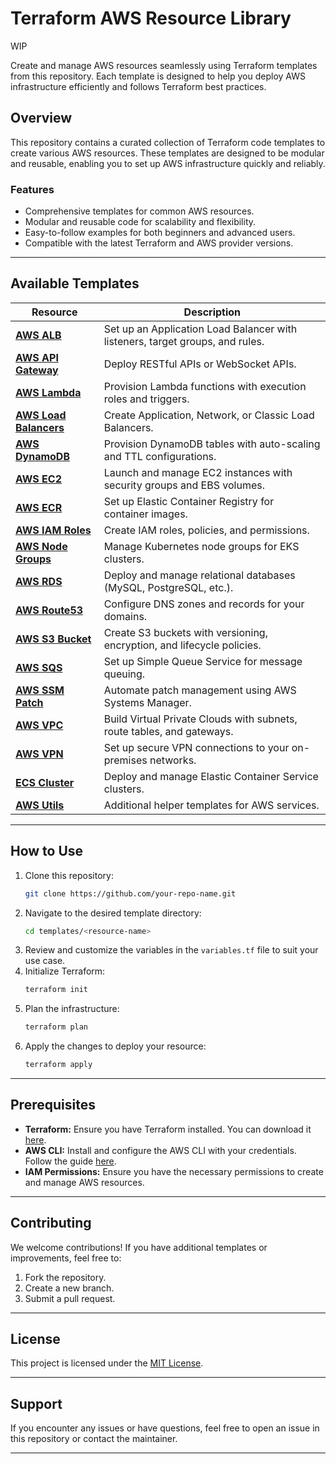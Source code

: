 # **Terraform AWS Resource Library**

WIP

Create and manage AWS resources seamlessly using Terraform templates from this repository. Each template is designed to help you deploy AWS infrastructure efficiently and follows Terraform best practices.

## **Overview**
This repository contains a curated collection of Terraform code templates to create various AWS resources. These templates are designed to be modular and reusable, enabling you to set up AWS infrastructure quickly and reliably.

### **Features**
- Comprehensive templates for common AWS resources.
- Modular and reusable code for scalability and flexibility.
- Easy-to-follow examples for both beginners and advanced users.
- Compatible with the latest Terraform and AWS provider versions.

---

## **Available Templates**

| **Resource**                       | **Description**                                                                 |
|------------------------------------|---------------------------------------------------------------------------------|
| **[AWS ALB](templates/alb)**       | Set up an Application Load Balancer with listeners, target groups, and rules.  |
| **[AWS API Gateway](templates/apigateway)** | Deploy RESTful APIs or WebSocket APIs.                                         |
| **[AWS Lambda](templates/lambda)** | Provision Lambda functions with execution roles and triggers.                  |
| **[AWS Load Balancers](templates/lb)** | Create Application, Network, or Classic Load Balancers.                        |
| **[AWS DynamoDB](templates/dynamodb)** | Provision DynamoDB tables with auto-scaling and TTL configurations.            |
| **[AWS EC2](templates/ec2)**       | Launch and manage EC2 instances with security groups and EBS volumes.          |
| **[AWS ECR](templates/ecr)**       | Set up Elastic Container Registry for container images.                        |
| **[AWS IAM Roles](templates/iamrole)** | Create IAM roles, policies, and permissions.                                   |
| **[AWS Node Groups](templates/nodegroup)** | Manage Kubernetes node groups for EKS clusters.                               |
| **[AWS RDS](templates/rds)**       | Deploy and manage relational databases (MySQL, PostgreSQL, etc.).              |
| **[AWS Route53](templates/route53)** | Configure DNS zones and records for your domains.                              |
| **[AWS S3 Bucket](templates/s3)**  | Create S3 buckets with versioning, encryption, and lifecycle policies.         |
| **[AWS SQS](templates/sqs)**       | Set up Simple Queue Service for message queuing.                               |
| **[AWS SSM Patch](templates/ssm)** | Automate patch management using AWS Systems Manager.                           |
| **[AWS VPC](templates/vpc)**       | Build Virtual Private Clouds with subnets, route tables, and gateways.         |
| **[AWS VPN](templates/vpn)**       | Set up secure VPN connections to your on-premises networks.                    |
| **[ECS Cluster](templates/ecs)**   | Deploy and manage Elastic Container Service clusters.                          |
| **[AWS Utils](templates/utils)**   | Additional helper templates for AWS services.                                  |

---

## **How to Use**
1. Clone this repository:
   ```bash
   git clone https://github.com/your-repo-name.git
   ```
2. Navigate to the desired template directory:
   ```bash
   cd templates/<resource-name>
   ```
3. Review and customize the variables in the `variables.tf` file to suit your use case.
4. Initialize Terraform:
   ```bash
   terraform init
   ```
5. Plan the infrastructure:
   ```bash
   terraform plan
   ```
6. Apply the changes to deploy your resource:
   ```bash
   terraform apply
   ```

---

## **Prerequisites**
- **Terraform:** Ensure you have Terraform installed. You can download it [here](https://www.terraform.io/downloads.html).
- **AWS CLI:** Install and configure the AWS CLI with your credentials. Follow the guide [here](https://docs.aws.amazon.com/cli/latest/userguide/cli-configure-quickstart.html).
- **IAM Permissions:** Ensure you have the necessary permissions to create and manage AWS resources.

---

## **Contributing**
We welcome contributions! If you have additional templates or improvements, feel free to:
1. Fork the repository.
2. Create a new branch.
3. Submit a pull request.

---

## **License**
This project is licensed under the [MIT License](LICENSE).

---

## **Support**
If you encounter any issues or have questions, feel free to open an issue in this repository or contact the maintainer.

---